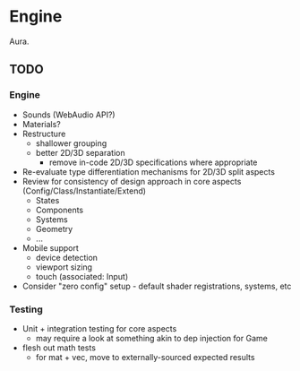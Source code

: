 # Engine

Aura.


## TODO


### Engine

- Sounds (WebAudio API?)
- Materials?
- Restructure
    - shallower grouping
    - better 2D/3D separation
        - remove in-code 2D/3D specifications where appropriate
- Re-evaluate type differentiation mechanisms for 2D/3D split aspects
- Review for consistency of design approach in core aspects (Config/Class/Instantiate/Extend)
    - States
    - Components
    - Systems
    - Geometry
    - ...
- Mobile support
    - device detection
    - viewport sizing
    - touch (associated: Input)
- Consider "zero config" setup - default shader registrations, systems, etc


### Testing

- Unit + integration testing for core aspects
    - may require a look at something akin to dep injection for Game
- flesh out math tests
    - for mat + vec, move to externally-sourced expected results

